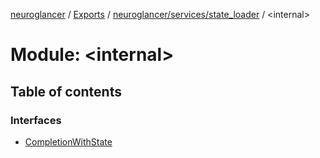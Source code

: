 [neuroglancer](../README.md) / [Exports](../modules.md) / [neuroglancer/services/state\_loader](neuroglancer_services_state_loader.md) / <internal\>

# Module: <internal\>

## Table of contents

### Interfaces

- [CompletionWithState](../interfaces/neuroglancer_services_state_loader._internal_.CompletionWithState.md)
